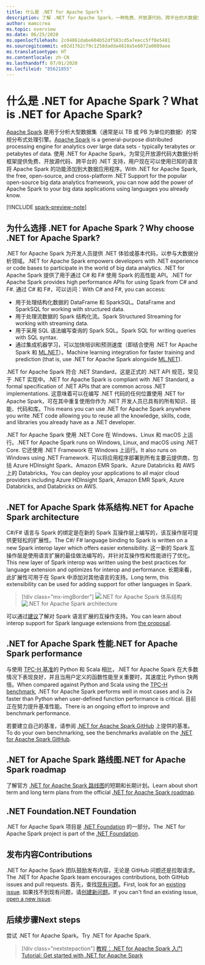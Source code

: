 ```yaml
---
title: 什么是 .NET for Apache Spark？
description: 了解 .NET for Apache Spark，一种免费、开放源代码、跨平台的大数据分析框架，可在编写 .NET 代码的任何位置使用 Spark。
author: mamccrea
ms.topic: overview
ms.date: 06/25/2020
ms.openlocfilehash: 2c04861dabe604b52df583cd5a7eecc5ff8e5481
ms.sourcegitcommit: e02d17b2cf9c1258dadda4810a5e6072a0089aee
ms.translationtype: HT
ms.contentlocale: zh-CN
ms.lasthandoff: 07/01/2020
ms.locfileid: "85621855"
---
```

# <a name="what-is-net-for-apache-spark"></a><span data-ttu-id="b9a71-103">什么是 .NET for Apache Spark？</span><span class="sxs-lookup"><span data-stu-id="b9a71-103">What is .NET for Apache Spark?</span></span>

<span data-ttu-id="b9a71-104">[Apache Spark](what-is-spark.md) 是用于分析大型数据集（通常是以 TB 或 PB 为单位的数据）的常规分布式处理引擎。</span><span class="sxs-lookup"><span data-stu-id="b9a71-104">[Apache Spark](what-is-spark.md) is a general-purpose distributed processing engine for analytics over large data sets - typically terabytes or petabytes of data.</span></span> <span data-ttu-id="b9a71-105">使用 .NET for Apache Spark，为常见开放源代码大数据分析框架提供免费、开放源代码、跨平台的 .NET 支持，用户现在可以使用已知的语言将 Apache Spark 的功能添加到大数据应用程序。</span><span class="sxs-lookup"><span data-stu-id="b9a71-105">With .NET for Apache Spark, the free, open-source, and cross-platform .NET Support for the popular open-source big data analytics framework, you can now add the power of Apache Spark to your big data applications using languages you already know.</span></span>

[!INCLUDE [spark-preview-note](../../includes/spark-preview-note.md)]

## <a name="why-choose-net-for-apache-spark"></a><span data-ttu-id="b9a71-106">为什么选择 .NET for Apache Spark？</span><span class="sxs-lookup"><span data-stu-id="b9a71-106">Why choose .NET for Apache Spark?</span></span>

<span data-ttu-id="b9a71-107">.NET for Apache Spark 为开发人员提供 .NET 体验或基本代码，以参与大数据分析领域。</span><span class="sxs-lookup"><span data-stu-id="b9a71-107">.NET for Apache Spark empowers developers with .NET experience or code bases to participate in the world of big data analytics.</span></span> <span data-ttu-id="b9a71-108">.NET for Apache Spark 提供了用于通过 C# 和 F# 使用 Spark 的高性能 API。</span><span class="sxs-lookup"><span data-stu-id="b9a71-108">.NET for Apache Spark provides high performance APIs for using Spark from C# and F#.</span></span> <span data-ttu-id="b9a71-109">通过 C# 和 F#，可以访问：</span><span class="sxs-lookup"><span data-stu-id="b9a71-109">With C# and F#, you can access:</span></span>

* <span data-ttu-id="b9a71-110">用于处理结构化数据的 DataFrame 和 SparkSQL。</span><span class="sxs-lookup"><span data-stu-id="b9a71-110">DataFrame and SparkSQL for working with structured data.</span></span>
* <span data-ttu-id="b9a71-111">用于处理流数据的 Spark 结构化流。</span><span class="sxs-lookup"><span data-stu-id="b9a71-111">Spark Structured Streaming for working with streaming data.</span></span>
* <span data-ttu-id="b9a71-112">用于采用 SQL 语法编写查询的 Spark SQL。</span><span class="sxs-lookup"><span data-stu-id="b9a71-112">Spark SQL for writing queries with SQL syntax.</span></span>
* <span data-ttu-id="b9a71-113">通过集成机器学习，可以加快培训和预测速度（即结合使用 .NET for Apache Spark 和 [ML.NET](https://dot.net/ml)）。</span><span class="sxs-lookup"><span data-stu-id="b9a71-113">Machine learning integration for faster training and prediction (that is, use .NET for Apache Spark alongside [ML.NET](https://dot.net/ml)).</span></span>

<span data-ttu-id="b9a71-114">.NET for Apache Spark 符合 .NET Standard，这是正式的 .NET API 规范，常见于 .NET 实现中。</span><span class="sxs-lookup"><span data-stu-id="b9a71-114">.NET for Apache Spark is compliant with .NET Standard, a formal specification of .NET APIs that are common across .NET implementations.</span></span> <span data-ttu-id="b9a71-115">这意味着可以在编写 .NET 代码的任何位置使用 .NET for Apache Spark，可在其中重复使用你作为 .NET 开发人员已具有的所有知识、技能、代码和库。</span><span class="sxs-lookup"><span data-stu-id="b9a71-115">This means you can use .NET for Apache Spark anywhere you write .NET code allowing you to reuse all the knowledge, skills, code, and libraries you already have as a .NET developer.</span></span>

<span data-ttu-id="b9a71-116">.NET for Apache Spark 使用 .NET Core 在 Windows、Linux 和 macOS 上运行。</span><span class="sxs-lookup"><span data-stu-id="b9a71-116">.NET for Apache Spark runs on Windows, Linux, and macOS using .NET Core.</span></span> <span data-ttu-id="b9a71-117">它还使用 .NET Framework 在 Windows 上运行。</span><span class="sxs-lookup"><span data-stu-id="b9a71-117">It also runs on Windows using .NET Framework.</span></span> <span data-ttu-id="b9a71-118">可以将应用程序部署到所有主要云提供商，包括 Azure HDInsight Spark、Amazon EMR Spark、Azure Databricks 和 AWS 上的 Databricks。</span><span class="sxs-lookup"><span data-stu-id="b9a71-118">You can deploy your applications to all major cloud providers including Azure HDInsight Spark, Amazon EMR Spark, Azure Databricks, and Databricks on AWS.</span></span>

## <a name="net-for-apache-spark-architecture"></a><span data-ttu-id="b9a71-119">.NET for Apache Spark 体系结构</span><span class="sxs-lookup"><span data-stu-id="b9a71-119">.NET for Apache Spark architecture</span></span>

<span data-ttu-id="b9a71-120">C#/F# 语言与 Spark 的绑定是在新的 Spark 互操作层上编写的，该互操作层可提供更轻松的扩展性。</span><span class="sxs-lookup"><span data-stu-id="b9a71-120">The C#/ F# language binding to Spark is written on a new Spark interop layer which offers easier extensibility.</span></span> <span data-ttu-id="b9a71-121">这一新的 Spark 互操作层是使用语言扩展的最佳做法编写的，并针对互操作性和性能进行了优化。</span><span class="sxs-lookup"><span data-stu-id="b9a71-121">This new layer of Spark interop was written using the best practices for language extension and optimizes for interop and performance.</span></span> <span data-ttu-id="b9a71-122">长期来看，此扩展性可用于在 Spark 中添加对其他语言的支持。</span><span class="sxs-lookup"><span data-stu-id="b9a71-122">Long term, this extensibility can be used for adding support for other languages in Spark.</span></span>

> [!div class="mx-imgBorder"]
> <span data-ttu-id="b9a71-123">![.NET for Apache Spark 体系结构](media/dotnet-spark-architecture.png)</span><span class="sxs-lookup"><span data-stu-id="b9a71-123">![.NET for Apache Spark architecture](media/dotnet-spark-architecture.png)</span></span>

<span data-ttu-id="b9a71-124">可以通过[建议](https://issues.apache.org/jira/browse/SPARK-26257)了解对 Spark 语言扩展的互操作支持。</span><span class="sxs-lookup"><span data-stu-id="b9a71-124">You can learn about interop support for Spark language extensions from [the proposal](https://issues.apache.org/jira/browse/SPARK-26257).</span></span>

## <a name="net-for-apache-spark-performance"></a><span data-ttu-id="b9a71-125">.NET for Apache Spark 性能</span><span class="sxs-lookup"><span data-stu-id="b9a71-125">.NET for Apache Spark performance</span></span>

<span data-ttu-id="b9a71-126">与使用 [TPC-H 基准](http://www.tpc.org/tpch/)的 Python 和 Scala 相比，.NET for Apache Spark 在大多数情况下表现良好，并且当用户定义的函数性能至关重要时，其速度比 Python 快两倍。</span><span class="sxs-lookup"><span data-stu-id="b9a71-126">When compared against Python and Scala using the [TPC-H benchmark](http://www.tpc.org/tpch/), .NET for Apache Spark performs well in most cases and is 2x faster than Python when user-defined function performance is critical.</span></span> <span data-ttu-id="b9a71-127">目前正在努力提升基准性能。</span><span class="sxs-lookup"><span data-stu-id="b9a71-127">There is an ongoing effort to improve and benchmark performance.</span></span>

<span data-ttu-id="b9a71-128">若要建立自己的基准，请参阅 [.NET for Apache Spark GitHub](https://github.com/dotnet/spark/tree/master/benchmark) 上提供的基准。</span><span class="sxs-lookup"><span data-stu-id="b9a71-128">To do your own benchmarking, see the benchmarks available on the [.NET for Apache Spark GitHub](https://github.com/dotnet/spark/tree/master/benchmark).</span></span>

## <a name="net-for-apache-spark-roadmap"></a><span data-ttu-id="b9a71-129">.NET for Apache Spark 路线图</span><span class="sxs-lookup"><span data-stu-id="b9a71-129">.NET for Apache Spark roadmap</span></span>

<span data-ttu-id="b9a71-130">了解官方 [.NET for Apache Spark 路线图](https://github.com/dotnet/spark/blob/master/ROADMAP.md)的短期和长期计划。</span><span class="sxs-lookup"><span data-stu-id="b9a71-130">Learn about short term and long term plans from the official [.NET for Apache Spark roadmap](https://github.com/dotnet/spark/blob/master/ROADMAP.md).</span></span>

## <a name="net-foundation"></a><span data-ttu-id="b9a71-131">.NET Foundation</span><span class="sxs-lookup"><span data-stu-id="b9a71-131">.NET Foundation</span></span>

<span data-ttu-id="b9a71-132">.NET for Apache Spark 项目是 [.NET Foundation](https://www.dotnetfoundation.org/) 的一部分。</span><span class="sxs-lookup"><span data-stu-id="b9a71-132">The .NET for Apache Spark project is part of the [.NET Foundation](https://www.dotnetfoundation.org/).</span></span>

## <a name="contributions"></a><span data-ttu-id="b9a71-133">发布内容</span><span class="sxs-lookup"><span data-stu-id="b9a71-133">Contributions</span></span>

<span data-ttu-id="b9a71-134">.NET for Apache Spark 团队鼓励发布内容，无论是 GitHub 问题还是拉取请求。</span><span class="sxs-lookup"><span data-stu-id="b9a71-134">The .NET for Apache Spark team encourages contributions, both GitHub issues and pull requests.</span></span> <span data-ttu-id="b9a71-135">首先，查找[现有问题](https://github.com/dotnet/spark/issues)。</span><span class="sxs-lookup"><span data-stu-id="b9a71-135">First, look for an [existing issue](https://github.com/dotnet/spark/issues).</span></span> <span data-ttu-id="b9a71-136">如果找不到现有问题，请[创建新问题](https://github.com/dotnet/spark/issues?utf8=%E2%9C%93&q=is%3Aissue+is%3Aopen+)。</span><span class="sxs-lookup"><span data-stu-id="b9a71-136">If you can't find an existing issue, [open a new issue](https://github.com/dotnet/spark/issues?utf8=%E2%9C%93&q=is%3Aissue+is%3Aopen+).</span></span>

## <a name="next-steps"></a><span data-ttu-id="b9a71-137">后续步骤</span><span class="sxs-lookup"><span data-stu-id="b9a71-137">Next steps</span></span>

<span data-ttu-id="b9a71-138">尝试 .NET for Apache Spark。</span><span class="sxs-lookup"><span data-stu-id="b9a71-138">Try .NET for Apache Spark.</span></span>
> [!div class="nextstepaction"]
> [<span data-ttu-id="b9a71-139">教程：.NET for Apache Spark 入门</span><span class="sxs-lookup"><span data-stu-id="b9a71-139">Tutorial: Get started with .NET for Apache Spark</span></span>](./tutorials/get-started.md)
